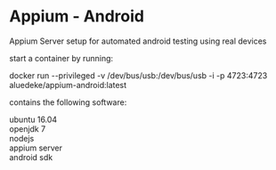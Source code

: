 Appium - Android
==============

Appium Server setup for automated android testing using real devices

start a container by running:  

docker run --privileged -v /dev/bus/usb:/dev/bus/usb -i -p 4723:4723 aluedeke/appium-android:latest  

contains the following software:  

ubuntu 16.04  
openjdk 7  
nodejs  
appium server  
android sdk  

